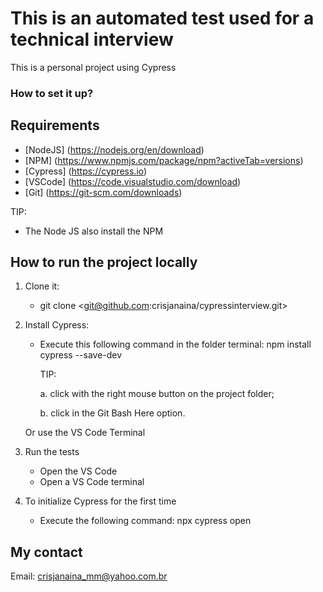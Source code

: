 # This is an automated test used for a technical interview 

This is a personal project using Cypress 

### How to set it up? ###

## Requirements

* [NodeJS] (https://nodejs.org/en/download)
* [NPM] (https://www.npmjs.com/package/npm?activeTab=versions)
* [Cypress] (https://cypress.io) 
* [VSCode] (https://code.visualstudio.com/download)
* [Git] (https://git-scm.com/downloads)

TIP:
- The Node JS also install the NPM


## How to run the project locally

1. Clone it: 

   - git clone <git@github.com:crisjanaina/cypressinterview.git>

2. Install Cypress:
 
   - Execute this following command in the folder terminal: npm install cypress --save-dev

     TIP: 

        a. click with the right mouse button on the project folder;

        b. click in the Git Bash Here option.

    Or use the VS Code Terminal

3. Run the tests
 
   - Open the VS Code 
   - Open a VS Code terminal

4. To initialize Cypress for the first time
  
   - Execute the following command: npx cypress open


## My contact

Email: <crisjanaina_mm@yahoo.com.br>







